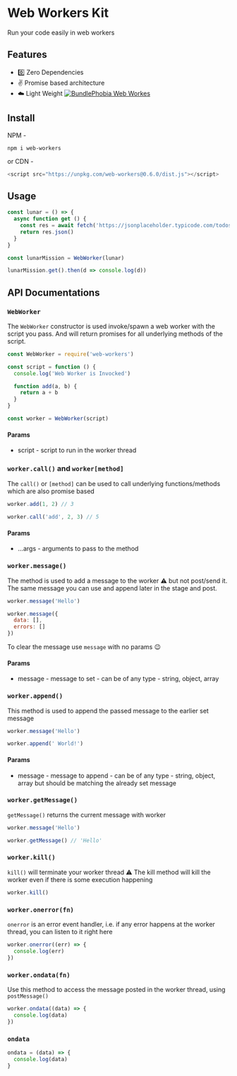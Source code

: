 # Web Workers Kit

Run your code easily in web workers

## Features

- :zero: Zero Dependencies
- :v: Promise based architecture
- :cloud: Light Weight [![BundlePhobia Web Workes](https://badgen.net/bundlephobia/minzip/web-workers)](https://bundlephobia.com/result?p=web-workers@0.7.0)

## Install

NPM -

```shell
npm i web-workers
```

or
CDN -

```js
<script src="https://unpkg.com/web-workers@0.6.0/dist.js"></script>
```

## Usage

```js
const lunar = () => {
  async function get () {
    const res = await fetch('https://jsonplaceholder.typicode.com/todos/1')
    return res.json()
  }
}

const lunarMission = WebWorker(lunar)

lunarMission.get().then(d => console.log(d))
```

## API Documentations

### `WebWorker`

The `WebWorker` constructor is used invoke/spawn a web worker with the script you pass.
And will return promises for all underlying methods of the script.

```js
const WebWorker = require('web-workers')

const script = function () {
  console.log('Web Worker is Invocked')

  function add(a, b) {
    return a + b
  }
}

const worker = WebWorker(script)
```

#### Params

- script - script to run in the worker thread

### `worker.call()` and `worker[method]`

The `call()` or `[method]` can be used to call underlying functions/methods which are also promise based

```js
worker.add(1, 2) // 3

worker.call('add', 2, 3) // 5
```

#### Params

- ...args - arguments to pass to the method

### `worker.message()`

The method is used to add a message to the worker :warning: but not post/send it.
The same message you can use and append later in the stage and post.

```js
worker.message('Hello')

worker.message({
  data: [],
  errors: []
})
```

To clear the message use `message` with no params :wink:

#### Params

- message - message to set - can be of any type - string, object, array

### `worker.append()`

This method is used to append the passed message to the earlier set message

```js
worker.message('Hello')

worker.append(' World!')
```

#### Params

- message - message to append - can be of any type - string, object, array but should be matching the already set message

### `worker.getMessage()`

`getMessage()` returns the current message with worker

```js
worker.message('Hello')

worker.getMessage() // 'Hello'
```

### `worker.kill()`

`kill()` will terminate your worker thread
:warning: The kill method will kill the worker even if there is some execution happening

```js
worker.kill()
```

### `worker.onerror(fn)`

`onerror` is an error event handler, i.e. if any error happens at the worker thread, you can listen to it right here

```js
worker.onerror((err) => {
  console.log(err)
})
```

### `worker.ondata(fn)`

Use this method to access the message posted in the worker thread, using `postMessage()`

```js
worker.ondata((data) => {
  console.log(data)
})
```

### `ondata`



```js
ondata = (data) => {
  console.log(data)
}
```
